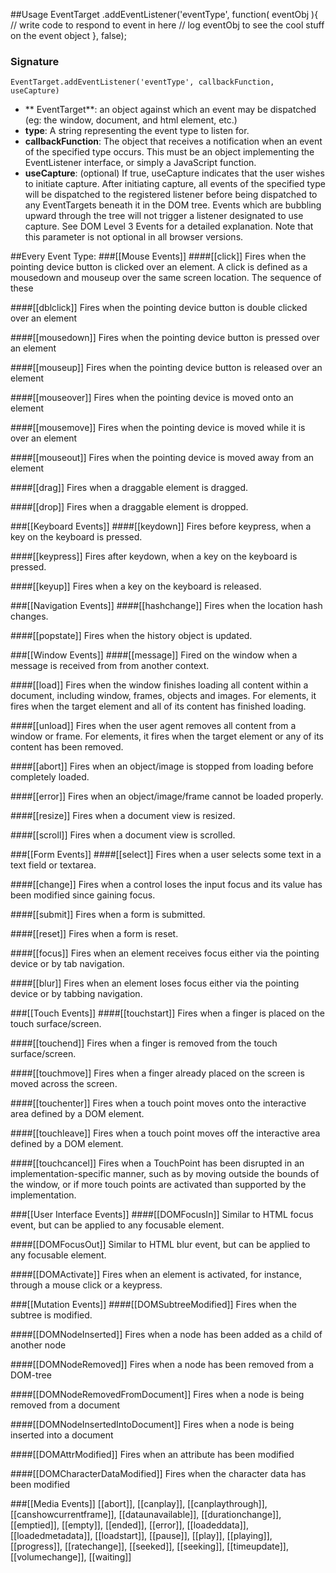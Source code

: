 ##Usage
    EventTarget
      .addEventListener('eventType', function( eventObj ){
        // write code to respond to event in here
        // log eventObj to see the cool stuff on the event object
      }, false);
### Signature
    EventTarget.addEventListener('eventType', callbackFunction, useCapture)

* ** EventTarget**: an object against which an event may be dispatched (eg: the window, document, and html element, etc.)
* **type**: A string representing the event type to listen for.
* **callbackFunction**: The object that receives a notification when an event of the specified type occurs. This must be an object implementing the EventListener interface, or simply a JavaScript function.
* **useCapture**: (optional) If true, useCapture indicates that the user wishes to initiate capture. After initiating capture, all events of the specified type will be dispatched to the registered listener before being dispatched to any EventTargets beneath it in the DOM tree. Events which are bubbling upward through the tree will not trigger a listener designated to use capture. See DOM Level 3 Events for a detailed explanation. Note that this parameter is not optional in all browser versions.

##Every Event Type:
###[[Mouse Events]]
####[[click]]
Fires when the pointing device button is clicked over an element. A click is defined as a mousedown and mouseup over the same screen location. The sequence of these 

####[[dblclick]]
Fires when the pointing device button is double clicked over an element

####[[mousedown]]
Fires when the pointing device button is pressed over an element

####[[mouseup]]
Fires when the pointing device button is released over an element

####[[mouseover]]
Fires when the pointing device is moved onto an element

####[[mousemove]]
Fires when the pointing device is moved while it is over an element

####[[mouseout]]
Fires when the pointing device is moved away from an element

####[[drag]] 
Fires when a draggable element is dragged.

####[[drop]]
Fires when a draggable element is dropped.

###[[Keyboard Events]]
####[[keydown]]
Fires before keypress, when a key on the keyboard is pressed.

####[[keypress]]
Fires after keydown, when a key on the keyboard is pressed. 

####[[keyup]]
Fires when a key on the keyboard is released.

###[[Navigation Events]]
####[[hashchange]]
Fires when the location hash changes.

####[[popstate]]
Fires when the history object is updated.

###[[Window Events]]
####[[message]]
Fired on the window when a message is received from from another context.

####[[load]]
Fires when the window finishes loading all content within a document, including window, frames, objects and images. For elements, it fires when the target element and all of its content has finished loading.

####[[unload]]
Fires when the user agent removes all content from a window or frame. For elements, it fires when the target element or any of its content has been removed.

####[[abort]]
Fires when an object/image is stopped from loading before completely loaded.

####[[error]]
Fires when an object/image/frame cannot be loaded properly.

####[[resize]]
Fires when a document view is resized.

####[[scroll]]
Fires when a document view is scrolled.

###[[Form Events]]
####[[select]]
Fires when a user selects some text in a text field or textarea.

####[[change]]
Fires when a control loses the input focus and its value has been modified since gaining focus.

####[[submit]]
Fires when a form is submitted.

####[[reset]]
Fires when a form is reset.

####[[focus]]
Fires when an element receives focus either via the pointing device or by tab navigation.

####[[blur]]
Fires when an element loses focus either via the pointing device or by tabbing navigation.

###[[Touch Events]]
####[[touchstart]]
Fires when a finger is placed on the touch surface/screen.

####[[touchend]]
Fires when a finger is removed from the touch surface/screen.

####[[touchmove]]
Fires when a finger already placed on the screen is moved across the screen.

####[[touchenter]]
Fires when a touch point moves onto the interactive area defined by a DOM element.

####[[touchleave]]
Fires when a touch point moves off the interactive area defined by a DOM element.

####[[touchcancel]]
Fires when a TouchPoint has been disrupted in an implementation-specific manner, such as by moving outside the bounds of the window, or if more touch points are activated than supported by the implementation.

###[[User Interface Events]]
####[[DOMFocusIn]]
Similar to HTML focus event, but can be applied to any focusable element.

####[[DOMFocusOut]]
Similar to HTML blur event, but can be applied to any focusable element.

####[[DOMActivate]]
Fires when an element is activated, for instance, through a mouse click or a keypress.

###[[Mutation Events]]
####[[DOMSubtreeModified]]
Fires when the subtree is modified.

####[[DOMNodeInserted]]
Fires when a node has been added as a child of another node

####[[DOMNodeRemoved]]
Fires when a node has been removed from a DOM-tree

####[[DOMNodeRemovedFromDocument]]
Fires when a node is being removed from a document

####[[DOMNodeInsertedIntoDocument]]
Fires when a node is being inserted into a document

####[[DOMAttrModified]]
Fires when an attribute has been modified

####[[DOMCharacterDataModified]]
Fires when the character data has been modified

###[[Media Events]]
[[abort]], [[canplay]], [[canplaythrough]], [[canshowcurrentframe]], [[dataunavailable]], [[durationchange]], [[emptied]], [[empty]], [[ended]], [[error]], [[loadeddata]], [[loadedmetadata]], [[loadstart]], [[pause]], [[play]], [[playing]], [[progress]], [[ratechange]], [[seeked]], [[seeking]], [[timeupdate]], [[volumechange]], [[waiting]]